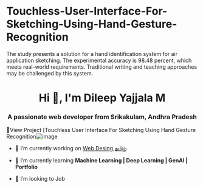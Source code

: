 # Touchless-User-Interface-For-Sketching-Using-Hand-Gesture-Recognition
The study presents a solution for a hand identification system for air application sketching. The experimental accuracy is 98.48 percent, which meets real-world requirements. Traditional writing and teaching approaches may be challenged by this system. 
<h1 align="center">Hi 👋, I'm Dileep Yajjala M</h1>
<h3 align="center">A passionate web developer from Srikakulam, Andhra Pradesh</h3>

  👨‍View Project [Touchless User Interface For Sketching Using Hand Gesture Recognition![image](https://medium.com/@ajitharunai/touchless-user-interface-for-sketching-using-hand-gesture-recognition-a11e463c1ce5)
- 🔭 I’m currently working on [Web Desing தமிழ்](https://ajitharunai.github.io/Web-design-in-Tamil-Learning-Web-page/)

- 🌱 I’m currently learning **Machine Learning | Deep Learning | GenAI | Portfolio**

- 👯 I’m looking to Job
